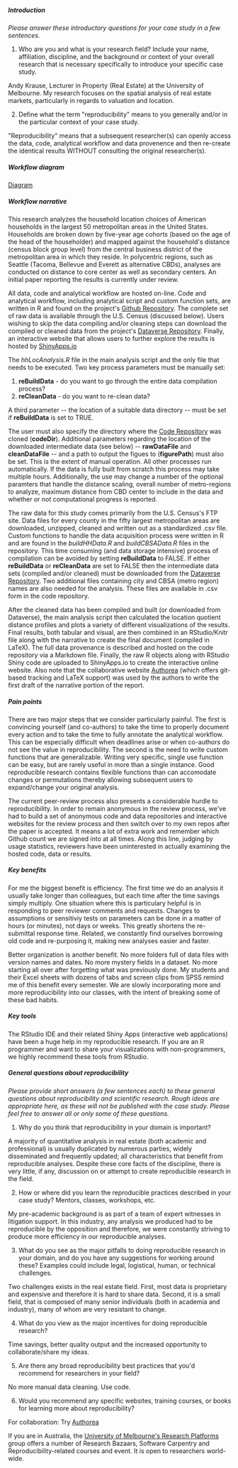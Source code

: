 ##### Introduction
*Please answer these introductory questions for your case study in a few sentences.*

1) Who are you and what is your research field? Include your name, affiliation, discipline, and the background or context of your overall research that is necessary specifically to introduce your specific case study.

Andy Krause, Lecturer in Property (Real Estate) at the University of Melbourne.  My research focuses on the spatial analysis of real estate markets, particularly in regards to valuation and location.  

2) Define what the term "reproducibility" means to you generally and/or in the particular context of your case study.

"Reproducibility" means that a subsequent researcher(s) can openly access the data, code, analytical workflow and data provenence and then re-create the identical results WITHOUT consulting the original researcher(s).

##### Workflow diagram

[Diagram](workflowDiagram.pdf)

##### Workflow narrative

This research analyzes the household location choices of American households in the largest 50 metropolitan areas in the United States.  Households are broken down by five-year age cohorts (based on the age of the head of the householder) and mapped against the household's distance (census block group level) from the central business district of the metropolitan area in which they reside.  In polycentric regions, such as Seattle (Tacoma, Bellevue and Everett as alternative CBDs), analyses are conducted on distance to core center as well as secondary centers. An initial paper reporting the results is currently under review.

All data, code and analytical workflow are hosted on-line.  Code and analytical workflow, including analytical script and custom function sets, are written in R and found on the project's [Github Repository](http:/github.com/andykrause/hhLocation).  The complete set of raw data is available through the U.S. Census (discussed below).  Users wishing to skip the data compiling and/or cleaning steps can download the compiled or cleaned data from the project's [Dataverse Repository](http://www.this-page-intentionally-left-blank.org/).  Finally, an interactive website that allows users to further explore the results is hosted by [ShinyApps.io](http://www.this-page-intentionally-left-blank.org/)

The *hhLocAnalysis.R* file in the main analysis script and the only file that needs to be executed.  Two key process parameters must be manually set:

1. **reBuildData** - do you want to go through the entire data compilation process?
2. **reCleanData** - do you want to re-clean data?

A third parameter -- the location of a suitable data directory -- must be set if **reBuildData** is set to TRUE. 

The user must also specify the directory where the [Code Repository](http:/github.com/andykrause/hhLocation) was cloned (**codeDir**). Additional parameters regarding the location of the downloaded intermediate data (see below) -- **rawDataFile** and **cleanDataFile** -- and a path to output the figues to (**figurePath**) must also be set. This is the extent of manual operation. All other processes run automatically.  If the data is fully built from scratch this process may take multiple hours. Additionally, the use may change a number of the optional paramters that handle the distance scaling, overall number of metro-regions to analyze, maximum distance from CBD center to include in the data and whether or not computational progress is reported. 

The raw data for this study comes primarily from the U.S. Census's FTP site.  Data files for every county in the fifty largest metropolitan areas are downloaded, unzipped, cleaned and written out as a standardized .csv file.  Custom functions to handle the data acquisition process were written in R and are found in the *buildHHData.R* and *buildCBSAData.R* files in the repository.  This time consuming (and data storage intensive) process of compilation can be avoided by setting **reBuildData** to FALSE. If either **reBuildData** or **reCleanData** are set to FALSE then the intermediate data sets (compiled and/or cleaned) must be downloaded from the [Dataverse Repository](http://www.this-page-intentionally-left-blank.org/).  Two additional files containing city and CBSA (metro region) names are also needed for the analysis.  These files are available in .csv form in the code repository. 

After the cleaned data has been compiled and built (or downloaded from Dataverse),
the main analysis script then calculated the location quotient distance profiles and plots a variety of different visualizations of the results. Final results, both tabular and visual, are then combined in an RStudio/Knitr file along with the narrative to create the final document (compiled in LaTeX).  The full data provenance is described and hosted on the code repository via a Markdown file.  Finally, the raw R objects along with RStudio Shiny code are uploaded to ShinyApps.io to create the interactive online website.  Also note that the collaborative website [Authorea](https://www.authorea.com/users/18208) (which offers git-based tracking and LaTeX support) was used by the authors to write the first draft of the narrative portion of the report.  

##### Pain points

There are two major steps that we consider particularly painful.  The first is convincing yourself (and co-authors) to take the time to properly document every action and to take the time to fully annotate the analytical workflow.  This can be especially difficult when deadlines arise or when co-authors do not see the value in reproducibility.  The second is the need to write custom functions that are generalizable.  Writing very specific, single use function can be easy, but are rarely useful in more than a single instance.  Good reproducible research contains flexible functions than can accomodate changes or permutations thereby allowing subsequent users to expand/change your original analysis.  

The current peer-review process also presents a considerable hurdle to reproducibility.  In order to remain anonymous in the review process, we've had to build a set of anonymous code and data repositories and interactive websites for the review process and then switch over to my own repos after the paper is accepted. It means a lot of extra work and remember which Github count we are signed into at all times.  Along this line, judging by usage statistics, reviewers have been uninterested in actually examining the hosted code, data or results. 

##### Key benefits

For me the biggest benefit is efficiency.  The first time we do an analysis it usually take longer than colleagues, but each time after the time savings simply multiply.  One situation where this is particulary helpful is in responding to peer reviewer comments and requests.  Changes to assumptions or sensitiviy tests on parameters can be done in a matter of hours (or minutes), not days or weeks.  This greatly shortens the re-submittal response time.  Related, we constantly find ourselves borrowing old code and re-purposing it, making new analyses easier and faster.  

Better organization is another benefit.  No more folders full of data files with version names and dates. No more mystery fields in a dataset. No more starting all over after forgetting what was previously done. My students and their Excel sheets with dozens of tabs and screen clips from SPSS remind me of this benefit every semester. We are slowly incorporating more and more reproducibility into our classes, with the intent of breaking some of these bad habits.  

##### Key tools

The RStudio IDE and their related Shiny Apps (interactive web applications) have been a huge help in my reproducible research.  If you are an R programmer and want to share your visualizations with non-programmers, we highly recommend these tools from RStudio. 

##### General questions about reproducibility

*Please provide short answers (a few sentences each) to these general questions about reproducibility and scientific research. Rough ideas are appropriate here, as these will not be published with the case study. Please feel free to answer all or only some of these questions.*

1) Why do you think that reproducibility in your domain is important?

A majority of quantitative analysis in real estate (both academic and professional) is usually duplicated by numerous parties, widely disseminated and frequently updated; all characteristics that benefit from reproducible analyses.  Despite these core facts of the discipline, there is very little, if any, discussion on or attempt to create reproducible research in the field.  

2) How or where did you learn the reproducible practices described in your case study? Mentors, classes, workshops, etc.

My pre-academic background is as part of a team of expert witnesses in litigation support.  In this industry, any analysis we produced had to be reproducible by the opposition and therefore, we were constantly striving to produce more efficiency in our reproducible analyses.  

3) What do you see as the major pitfalls to doing reproducible research in your domain, and do you have any suggestions for working around these? Examples could include legal, logistical, human, or technical challenges.

Two challenges exists in the real estate field.  First, most data is proprietary and expensive and therefore it is hard to share data.  Second, it is a small field, that is composed of many senior individuals (both in academia and industry), many of whom are very resistant to change. 

4) What do you view as the major incentives for doing reproducible research?

Time savings, better quality output and the increased opportunity to collaborate/share my ideas.  

5) Are there any broad reproducibility best practices that you'd recommend for researchers in your field?

No more manual data cleaning.  Use code.  

6) Would you recommend any specific websites, training courses, or books for learning more about reproducibility?

For collaboration:  Try [Authorea](https://www.authorea.com/) 

If you are in Australia, the [University of Melbourne's Research Platforms](http://blogs.unimelb.edu.au/researchplatforms/) group offers a number of Research Bazaars, Software Carpentry and Reproducibility-related courses and event.  It is open to researchers world-wide.  
